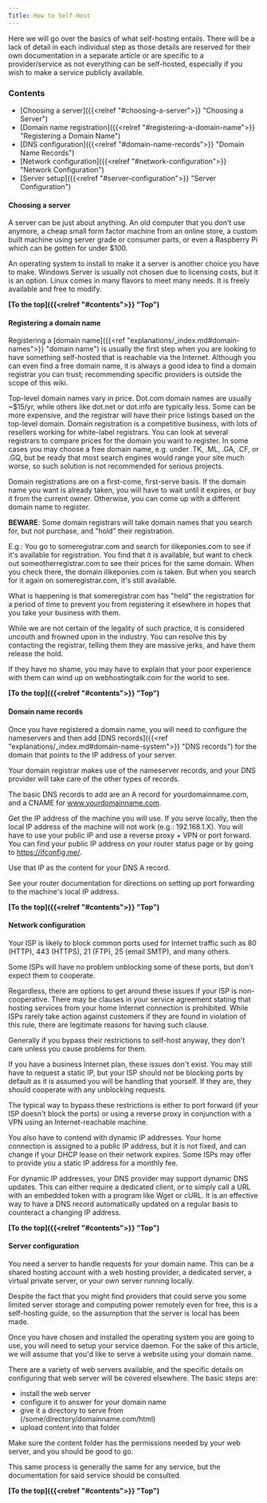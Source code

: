 ```yaml
---
Title: How to Self-Host
---
```


Here we will go over the basics of what self-hosting entails. There will be a lack of detail in each individual step as those details are reserved for their own documentation in a separate article or are specific to a provider/service as not everything can be self-hosted, especially if you wish to make a service publicly available.

### Contents

- [Choosing a server]({{<relref "#choosing-a-server">}} "Choosing a Server")
- [Domain name registration]({{<relref "#registering-a-domain-name">}} "Registering a Domain Name")
- [DNS configuration]({{<relref "#domain-name-records">}} "Domain Name Records")
- [Network configuration]({{<relref "#network-configuration">}} "Network Configuration")
- [Server setup]({{<relref "#server-configuration">}} "Server Configuration")

#### Choosing a server

A server can be just about anything. An old computer that you don't use anymore, a cheap small form factor machine from an online store, a custom built machine using server grade or consumer parts, or even a Raspberry Pi which can be gotten for under $100.

An operating system to install to make it a server is another choice you have to make. Windows Server is usually not chosen due to licensing costs, but it is an option. Linux comes in many flavors to meet many needs. It is freely available and free to modify.

**[To the top]({{<relref "#contents">}} "Top")**

#### Registering a domain name

Registering a [domain name]({{<ref "explanations/_index.md#domain-names">}} "domain name") is usually the first step when you are looking to have something self-hosted that is reachable via the Internet. Although you can even find a free domain name, it is always a good idea to find a domain registrar you can trust; recommending specific providers is outside the scope of this wiki.

Top-level domain names vary in price. Dot.com domain names are usually ~$15/yr, while others like dot.net or dot.info are typically less. Some can be more expensive, and the registrar will have their price listings based on the top-level domain. Domain registration is a competitive business, with lots of resellers working for white-label registrars. You can look at several registrars to compare prices for the domain you want to register. In some cases you may choose a free domain name, e.g. under .TK, .ML, .GA, .CF, or .GQ, but be ready that most search engines would range your site much worse, so such solution is not recommended for serious projects.

Domain registrations are on a first-come, first-serve basis. If the domain name you want is already taken, you will have to wait until it expires, or buy it from the current owner. Otherwise, you can come up with a different domain name to register.

**BEWARE**: Some domain registrars will take domain names that you search for, but not purchase, and "hold" their registration.

E.g.: You go to someregistrar.com and search for ilikeponies.com to see if it's available for registration. You find that it is available, but want to check out someotherregistrar.com to see their prices for the same domain. When you check there, the domain ilikeponies.com is taken. But when you search for it again on someregistrar.com, it's still available.

What is happening is that someregistrar.com has "held" the registration for a period of time to prevent you from registering it elsewhere in hopes that you take your business with them.

While we are not certain of the legality of such practice, it is considered uncouth and frowned upon in the industry. You can resolve this by contacting the registrar, telling them they are massive jerks, and have them release the hold.

If they have no shame, you may have to explain that your poor experience with them can wind up on webhostingtalk.com for the world to see.

**[To the top]({{<relref "#contents">}} "Top")**

#### Domain name records

Once you have registered a domain name, you will need to configure the nameservers and then add [DNS records]({{<ref "explanations/_index.md#domain-name-system">}} "DNS records") for the domain that points to the IP address of your server.

Your domain registrar makes use of the nameserver records, and your DNS provider will take care of the other types of records.

The basic DNS records to add are an A record for yourdomainname.com, and a CNAME for www.yourdomainname.com.

Get the IP address of the machine you will use. If you serve locally, then the local IP address of the machine will not work (e.g.: 192.168.1.X). You will have to use your public IP and use a reverse proxy + VPN or port forward. You can find your public IP address on your router status page or by going to https://ifconfig.me/.

Use that IP as the content for your DNS A record.

See your router documentation for directions on setting up port forwarding to the machine's local IP address.

**[To the top]({{<relref "#contents">}} "Top")**

#### Network configuration

Your ISP is likely to block common ports used for Internet traffic such as 80 (HTTP), 443 (HTTPS), 21 (FTP), 25 (email SMTP), and many others.

Some ISPs will have no problem unblocking some of these ports, but don't expect them to cooperate.

Regardless, there are options to get around these issues if your ISP is non-cooperative. There may be clauses in your service agreement stating that hosting services from your home Internet connection is prohibited. While ISPs rarely take action against customers if they are found in violation of this rule, there are legitimate reasons for having such clause.

Generally if you bypass their restrictions to self-host anyway, they don't care unless you cause problems for them.

If you have a business Internet plan, these issues don't exist. You may still have to request a static IP, but your ISP should not be blocking ports by default as it is assumed you will be handling that yourself. If they are, they should cooperate with any unblocking requests.

The typical way to bypass these restrictions is either to port forward (if your ISP doesn't block the ports) or using a reverse proxy in conjunction with a VPN using an Internet-reachable machine.

You also have to contend with dynamic IP addresses. Your home connection is assigned to a public IP address, but it is not fixed, and can change if your DHCP lease on their network expires. Some ISPs may offer to provide you a static IP address for a monthly fee.

For dynamic IP addresses, your DNS provider may support dynamic DNS updates. This can either require a dedicated client, or to simply call a URL with an embedded token with a program like Wget or cURL. It is an effective way to have a DNS record automatically updated on a regular basis to counteract a changing IP address.

**[To the top]({{<relref "#contents">}} "Top")**

#### Server configuration

You need a server to handle requests for your domain name. This can be a shared hosting account with a web hosting provider, a dedicated server, a virtual private server, or your own server running locally.

Despite the fact that you might find providers that could serve you some limited server storage and computing power remotely even for free, this is a self-hosting guide, so the assumption that the server is local has been made.

Once you have chosen and installed the operating system you are going to use, you will need to setup your service daemon. For the sake of this article, we will assume that you'd like to serve a website using your domain name.

There are a variety of web servers available, and the specific details on configuring that web server will be covered elsewhere.
The basic steps are:

- install the web server
- configure it to answer for your domain name
- give it a directory to serve from (/some/directory/domainname.com/html)
- upload content into that folder

 Make sure the content folder has the permissions needed by your web server, and you should be good to go.

This same process is generally the same for any service, but the documentation for said service should be consulted.

**[To the top]({{<relref "#contents">}} "Top")**
